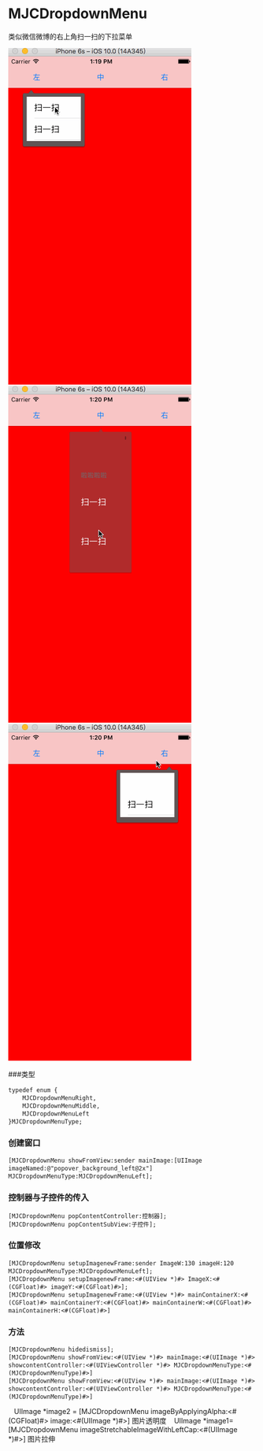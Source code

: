# MJCDropdownMenu
类似微信微博的右上角扫一扫的下拉菜单

![image](https://github.com/MJCIOS/MJCDropdownMenu/raw/master/MJCDropdownMenuDemo/MJCDropdownMenuDemo/left.gif)
![image](https://github.com/MJCIOS/MJCDropdownMenu/raw/master/MJCDropdownMenuDemo/MJCDropdownMenuDemo/zhong.gif)
![image](https://github.com/MJCIOS/MJCDropdownMenu/raw/master/MJCDropdownMenuDemo/MJCDropdownMenuDemo/right.gif)


###类型
    
    typedef enum {
        MJCDropdownMenuRight,
        MJCDropdownMenuMiddle,
        MJCDropdownMenuLeft
    }MJCDropdownMenuType;

### 创建窗口

    [MJCDropdownMenu showFromView:sender mainImage:[UIImage imageNamed:@"popover_background_left@2x"] MJCDropdownMenuType:MJCDropdownMenuLeft];
### 控制器与子控件的传入

    [MJCDropdownMenu popContentController:控制器];
    [MJCDropdownMenu popContentSubView:子控件];
### 位置修改

    [MJCDropdownMenu setupImagenewFrame:sender ImageW:130 imageH:120 MJCDropdownMenuType:MJCDropdownMenuLeft];
    [MJCDropdownMenu setupImagenewFrame:<#(UIView *)#> ImageX:<#(CGFloat)#> imageY:<#(CGFloat)#>];
    [MJCDropdownMenu setupImagenewFrame:<#(UIView *)#> mainContainerX:<#(CGFloat)#> mainContainerY:<#(CGFloat)#> mainContainerW:<#(CGFloat)#> mainContainerH:<#(CGFloat)#>]
### 方法
    
    [MJCDropdownMenu hidedismiss];
    [MJCDropdownMenu showFromView:<#(UIView *)#> mainImage:<#(UIImage *)#> showcontentController:<#(UIViewController *)#> MJCDropdownMenuType:<#(MJCDropdownMenuType)#>]
    [MJCDropdownMenu showFromView:<#(UIView *)#> mainImage:<#(UIImage *)#> showcontentController:<#(UIViewController *)#> MJCDropdownMenuType:<#(MJCDropdownMenuType)#>]
    UIImage *image2 = [MJCDropdownMenu imageByApplyingAlpha:<#(CGFloat)#> image:<#(UIImage *)#>] 图片透明度
    UIImage *image1= [MJCDropdownMenu imageStretchableImageWithLeftCap:<#(UIImage *)#>] 图片拉伸
